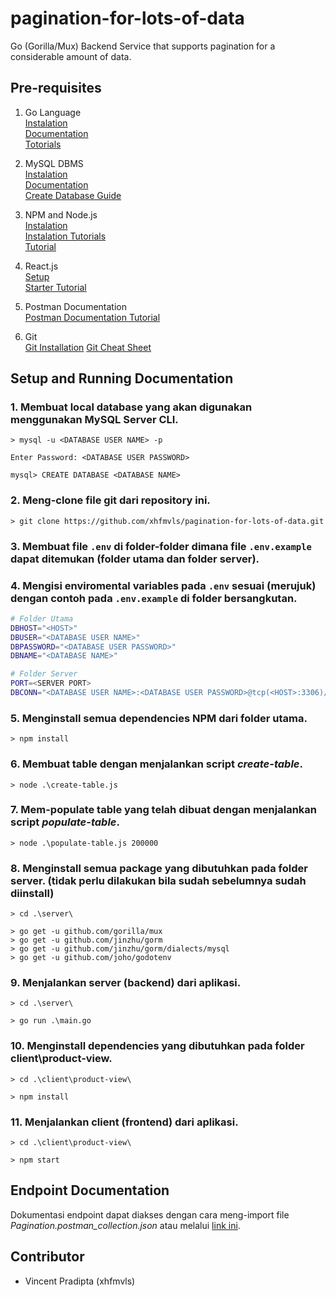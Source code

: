 # pagination-for-lots-of-data
Go (Gorilla/Mux) Backend Service that supports pagination for a considerable amount of data. 

## Pre-requisites

1. Go Language <br>
[Instalation](https://go.dev/doc/install) <br>
[Documentation](https://go.dev/doc/) <br>
[Totorials](https://dasarpemrogramangolang.novalagung.com/)

2. MySQL DBMS <br>
[Instalation](https://www.mysql.com/downloads/) <br>
[Documentation](https://dev.mysql.com/doc/) <br>
[Create Database Guide](https://www.inmotionhosting.com/support/server/databases/create-a-mysql-database/)

3. NPM and Node.js <br>
[Instalation](https://nodejs.org/en/download/) <br>
[Instalation Tutorials](https://radixweb.com/blog/installing-npm-and-nodejs-on-windows-and-mac) <br>
[Tutorial](https://www.hostinger.co.id/tutorial/apa-itu-npm)

4. React.js <br>
[Setup](https://www.tutorialspoint.com/reactjs/reactjs_environment_setup.htm) <br>
[Starter Tutorial](https://www.w3schools.com/react/react_getstarted.asp)


5. Postman Documentation <br>
[Postman Documentation Tutorial](https://www.softwaretestinghelp.com/postman-api-documentation/)

6. Git <br>
[Git Installation](https://github.com/git-guides/install-git)
[Git Cheat Sheet](https://education.github.com/git-cheat-sheet-education.pdf)

## Setup and Running Documentation

### 1. Membuat local database yang akan digunakan menggunakan MySQL Server CLI. 
```
> mysql -u <DATABASE USER NAME> -p

Enter Password: <DATABASE USER PASSWORD>

mysql> CREATE DATABASE <DATABASE NAME>
```

### 2. Meng-clone file git dari repository ini. 
```
> git clone https://github.com/xhfmvls/pagination-for-lots-of-data.git
```

### 3. Membuat file `.env` di folder-folder dimana file `.env.example` dapat ditemukan (folder utama dan folder server).

### 4. Mengisi enviromental variables pada `.env` sesuai (merujuk) dengan contoh pada `.env.example` di folder bersangkutan. 
```sh
# Folder Utama
DBHOST="<HOST>"
DBUSER="<DATABASE USER NAME>"
DBPASSWORD="<DATABASE USER PASSWORD>"
DBNAME="<DATABASE NAME>"

# Folder Server
PORT=<SERVER PORT>
DBCONN="<DATABASE USER NAME>:<DATABASE USER PASSWORD>@tcp(<HOST>:3306)/<DATABASE NAME>"
```

### 5. Menginstall semua dependencies NPM dari folder utama. 
```
> npm install
```

### 6. Membuat table dengan menjalankan script <i>create-table</i>. 
```
> node .\create-table.js
```

### 7. Mem-populate table yang telah dibuat dengan menjalankan script <i>populate-table</i>.
```
> node .\populate-table.js 200000
```

### 8. Menginstall semua package yang dibutuhkan pada folder server. (tidak perlu dilakukan bila sudah sebelumnya sudah diinstall)
```
> cd .\server\

> go get -u github.com/gorilla/mux
> go get -u github.com/jinzhu/gorm
> go get -u github.com/jinzhu/gorm/dialects/mysql
> go get -u github.com/joho/godotenv
```

### 9. Menjalankan server (backend) dari aplikasi. 
```
> cd .\server\

> go run .\main.go
```

### 10. Menginstall dependencies yang dibutuhkan pada folder client\product-view. 
```
> cd .\client\product-view\

> npm install
```

### 11. Menjalankan client (frontend) dari aplikasi. 
```
> cd .\client\product-view\

> npm start
```

## Endpoint Documentation
Dokumentasi endpoint dapat diakses dengan cara meng-import file <i>Pagination.postman_collection.json</i> atau melalui [link ini](https://documenter.getpostman.com/view/17856588/2s83zpHL7X#f6d9bb69-d5b4-4d09-bbef-af5eb5ef199b). 


## Contributor

- Vincent Pradipta (xhfmvls)
